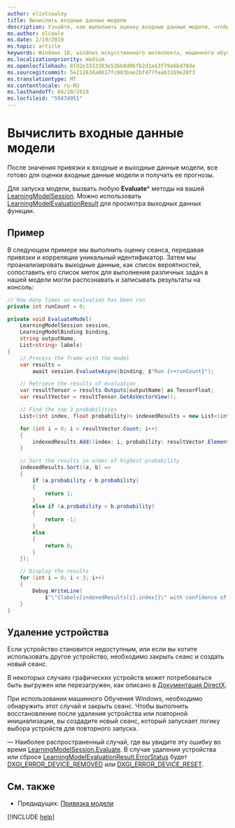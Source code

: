 ```yaml
---
author: eliotcowley
title: Вычислить входные данные модели
description: Узнайте, как выполнить оценку входные данные модели, чтобы получить прогнозы.
ms.author: elcowle
ms.date: 2/19/2019
ms.topic: article
keywords: Windows 10, windows искусственного интеллекта, машинного обучения windows, winml, windows машинное обучение
ms.localizationpriority: medium
ms.openlocfilehash: 8fd2e3333383e53bb8d06fb2d1e63f79a6bd78de
ms.sourcegitcommit: 5e212634a0617fc003bae2bf477feab3169e28f3
ms.translationtype: MT
ms.contentlocale: ru-RU
ms.lasthandoff: 04/10/2019
ms.locfileid: "59474951"
---
```

# <a name="evaluate-the-model-inputs"></a>Вычислить входные данные модели

После значения привязки к входные и выходные данные модели, все готово для оценки входные данные модели и получать ее прогнозы.

Для запуска модели, вызвать любую **Evaluate*** методы на вашей [LearningModelSession](https://docs.microsoft.com/uwp/api/windows.ai.machinelearning.learningmodelsession). Можно использовать [LearningModelEvaluationResult](https://docs.microsoft.com/uwp/api/windows.ai.machinelearning.learningmodelevaluationresult) для просмотра выходных данных функции.

## <a name="example"></a>Пример

В следующем примере мы выполнить оценку сеанса, передавая привязки и корреляции уникальный идентификатор. Затем мы проанализировать выходные данные, как список вероятностей, сопоставить его список меток для выполнения различных задач в нашей модели могли распознавать и записывать результаты на консоль:

```cs
// How many times an evaluation has been run
private int runCount = 0;

private void EvaluateModel(
    LearningModelSession session, 
    LearningModelBinding binding,
    string outputName,
    List<string> labels)
{
    // Process the frame with the model
    var results = 
        await session.EvaluateAsync(binding, $"Run {++runCount}");

    // Retrieve the results of evaluation
    var resultTensor = results.Outputs[outputName] as TensorFloat;
    var resultVector = resultTensor.GetAsVectorView();

    // Find the top 3 probabilities
    List<(int index, float probability)> indexedResults = new List<(int, float)>();

    for (int i = 0; i < resultVector.Count; i++)
    {
        indexedResults.Add((index: i, probability: resultVector.ElementAt(i)));
    }

    // Sort the results in order of highest probability
    indexedResults.Sort((a, b) =>
    {
        if (a.probability < b.probability)
        {
            return 1;
        }
        else if (a.probability > b.probability)
        {
            return -1;
        }
        else
        {
            return 0;
        }
    });

    // Display the results
    for (int i = 0; i < 3; i++)
    {
        Debug.WriteLine(
            $"\"{labels[indexedResults[i].index]}\" with confidence of {indexedResults[i].probability}");
    }
}
```

## <a name="device-removal"></a>Удаление устройства

Если устройство становится недоступным, или если вы хотите использовать другое устройство, необходимо закрыть сеанс и создать новый сеанс.

В некоторых случаях графических устройств может потребоваться быть выгружен или перезагружен, как описано в [Документация DirectX](https://docs.microsoft.com/windows/uwp/gaming/handling-device-lost-scenarios).

При использовании машинного Обучения Windows, необходимо обнаружить этот случай и закрыть сеанс. Чтобы выполнить восстановление после удаления устройства или повторной инициализации, вы создадите новый сеанс, который запускает логику выбора устройств для повторного запуска.

— Наиболее распространенный случай, где вы увидите эту ошибку во время [LearningModelSession.Evaluate](https://docs.microsoft.com/uwp/api/windows.ai.machinelearning.learningmodelsession.evaluate). В случае удаления устройства или сбросе [LearningModelEvaluationResult.ErrorStatus](https://docs.microsoft.com/uwp/api/windows.ai.machinelearning.learningmodelevaluationresult.errorstatus) будет [DXGI_ERROR_DEVICE_REMOVED](https://docs.microsoft.com/windows/desktop/direct3ddxgi/dxgi-error) или [DXGI_ERROR_DEVICE_RESET](https://docs.microsoft.com/windows/desktop/direct3ddxgi/dxgi-error).

## <a name="see-also"></a>См. также

* Предыдущих: [Привязка модели](bind-a-model.md)

[!INCLUDE [help](includes/get-help.md)]
